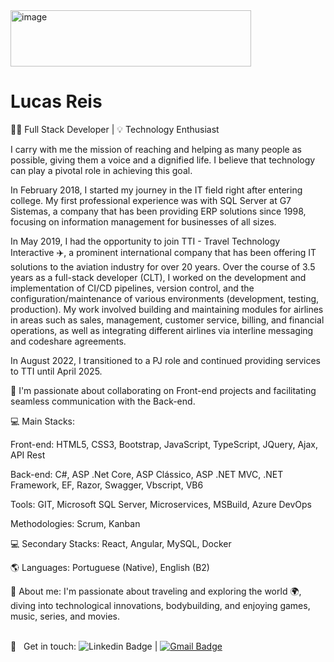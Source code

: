 <img width="385" height="90" alt="image" src="https://github.com/user-attachments/assets/27170ba2-15f6-490c-a7d1-5eab993d0074" />

# Lucas Reis <br/>
👨‍💻 Full Stack Developer | 💡 Technology Enthusiast

I carry with me the mission of reaching and helping as many people as possible, giving them a voice and a dignified life. I believe that technology can play a pivotal role in achieving this goal.

In February 2018, I started my journey in the IT field right after entering college. My first professional experience was with SQL Server at G7 Sistemas, a company that has been providing ERP solutions since 1998, focusing on information management for businesses of all sizes.

In May 2019, I had the opportunity to join TTI - Travel Technology Interactive ✈️, a prominent international company that has been offering IT solutions to the aviation industry for over 20 years. Over the course of 3.5 years as a full-stack developer (CLT), I worked on the development and implementation of CI/CD pipelines, version control, and the configuration/maintenance of various environments (development, testing, production). My work involved building and maintaining modules for airlines in areas such as sales, management, customer service, billing, and financial operations, as well as integrating different airlines via interline messaging and codeshare agreements.

In August 2022, I transitioned to a PJ role and continued providing services to TTI until April 2025.

🔎 I'm passionate about collaborating on Front-end projects and facilitating seamless communication with the Back-end.

💻 Main Stacks:

Front-end: HTML5, CSS3, Bootstrap, JavaScript, TypeScript, JQuery, Ajax, API Rest

Back-end: C#, ASP .Net Core, ASP Clássico, ASP .NET MVC, .NET Framework, EF, Razor, Swagger, Vbscript, VB6

Tools: GIT, Microsoft SQL Server, Microservices, MSBuild, Azure DevOps

Methodologies: Scrum, Kanban

💻 Secondary Stacks: React, Angular, MySQL, Docker

🌎 Languages: Portuguese (Native), English (B2)

💬 About me:
I'm passionate about traveling and exploring the world 🌍, diving into technological innovations, bodybuilding, and enjoying games, music, series, and movies.

 <br/> :email: &nbsp; Get in touch: ![Linkedin Badge](https://img.shields.io/badge/-LucasReis-blue?style=flat-square&logo=Linkedin&logoColor=white&link=https://www.linkedin.com/in/lucas-reis-a673b0157/) | 
[![Gmail Badge](https://img.shields.io/badge/-lucaskast03@gmail.com-c14438?style=flat-square&logo=Gmail&logoColor=white&link=mailto:lucaskast03@gmail.com)](mailto:lucaskast03@gmail.com)
